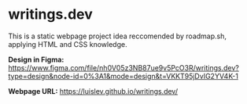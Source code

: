 # writings.dev

This is a static webpage project idea reccomended by roadmap.sh, applying HTML and CSS knowledge.

**Design in Figma:** https://www.figma.com/file/nh0V05z3NB87ue9v5PcO3R/writings.dev?type=design&node-id=0%3A1&mode=design&t=VKKT95jDvIG2YV4K-1

**Webpage URL:** https://luislev.github.io/writings.dev/
